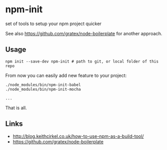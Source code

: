 # npm-init

set of tools to setup your npm project quicker

See also <https://github.com/gratex/node-boilerplate> for another approach.

## Usage

	npm init --save-dev npm-init # path to git, or local folder of this repo

From now you can easily add new feature to your project:

	./node_modules/bin/npm-init-babel
	./node_modules/bin/npm-init-mocha

	...

That is all.

## Links

- <http://blog.keithcirkel.co.uk/how-to-use-npm-as-a-build-tool/>	
- <https://github.com/gratex/node-boilerplate>
